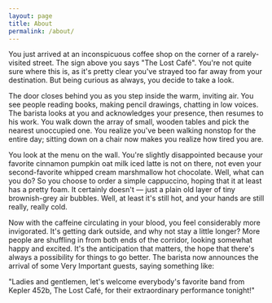 ```yaml
---
layout: page
title: About
permalink: /about/
---
```


You just arrived at an inconspicuous coffee shop on the corner of a rarely-visited street. The sign above you says "The Lost Café". You're not quite sure where this is, as it's pretty clear you've strayed too far away from your destination. But being curious as always, you decide to take a look.

The door closes behind you as you step inside the warm, inviting air. You see people reading books, making pencil drawings, chatting in low voices. The barista looks at you and acknowledges your presence, then resumes to his work. You walk down the array of small, wooden tables and pick the nearest unoccupied one. You realize you've been walking nonstop for the entire day; sitting down on a chair now makes you realize how tired you are.

You look at the menu on the wall. You're slightly disappointed because your favorite cinnamon pumpkin oat milk iced latte is not on there, not even your second-favorite whipped cream marshmallow hot chocolate. Well, what can you do? So you choose to order a simple cappuccino, hoping that it at least has a pretty foam. It certainly doesn't –– just a plain old layer of tiny brownish-grey air bubbles. Well, at least it's still hot, and your hands are still really, really cold.

Now with the caffeine circulating in your blood, you feel considerably more invigorated. It's getting dark outside, and why not stay a little longer? More people are shuffling in from both ends of the corridor, looking somewhat happy and excited. It's the anticipation that matters, the hope that there's always a possibility for things to go better. The barista now announces the arrival of some Very Important guests, saying something like:

"Ladies and gentlemen, let's welcome everybody's favorite band from Kepler 452b, The Lost Café, for their extraordinary performance tonight!"
